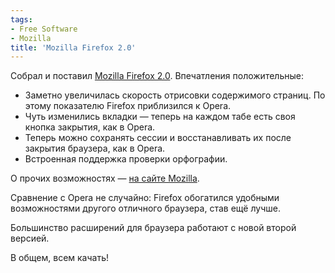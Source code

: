 ```yaml
---
tags:
- Free Software
- Mozilla
title: 'Mozilla Firefox 2.0'
---
```


Собрал и поставил [Mozilla Firefox 2.0][]. Впечатления положительные:

-   Заметно увеличилась скорость отрисовки содержимого страниц. По этому
    показателю Firefox приблизился к Opera.
-   Чуть изменились вкладки — теперь на каждом табе есть своя кнопка
    закрытия, как в Opera.
-   Теперь можно сохранять сессии и восстанавливать их после закрытия
    браузера, как в Opera.
-   Встроенная поддержка проверки орфографии.

О прочих возможностях — [на сайте Mozilla][].

Сравнение с Opera не случайно: Firefox обогатился удобными возможностями
другого отличного браузера, став ещё лучше.

Большинство расширений для браузера работают с новой второй версией.

В общем, всем качать!

  [Mozilla Firefox 2.0]: http://www.mozilla-europe.org/ru/products/firefox/
  [на сайте Mozilla]: http://www.mozilla-europe.org/ru/products/firefox/features/
